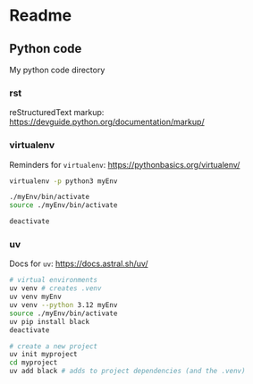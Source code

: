 # Readme

## Python code

My python code directory

### rst

reStructuredText markup: https://devguide.python.org/documentation/markup/

### virtualenv

Reminders for `virtualenv`: https://pythonbasics.org/virtualenv/ 

```bash
virtualenv -p python3 myEnv

./myEnv/bin/activate
source ./myEnv/bin/activate

deactivate
```

### uv

Docs for `uv`: https://docs.astral.sh/uv/

```bash
# virtual environments
uv venv # creates .venv
uv venv myEnv
uv venv --python 3.12 myEnv
source ./myEnv/bin/activate
uv pip install black
deactivate

# create a new project
uv init myproject
cd myproject
uv add black # adds to project dependencies (and the .venv)

```
